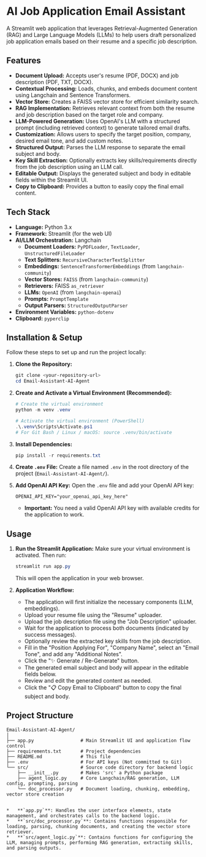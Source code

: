 # AI Job Application Email Assistant

A Streamlit web application that leverages Retrieval-Augmented Generation (RAG) and Large Language Models (LLMs) to help users draft personalized job application emails based on their resume and a specific job description.

## Features

*   **Document Upload:** Accepts user's resume (PDF, DOCX) and job description (PDF, TXT, DOCX).
*   **Contextual Processing:** Loads, chunks, and embeds document content using Langchain and Sentence Transformers.
*   **Vector Store:** Creates a FAISS vector store for efficient similarity search.
*   **RAG Implementation:** Retrieves relevant context from both the resume and job description based on the target role and company.
*   **LLM-Powered Generation:** Uses OpenAI's LLM with a structured prompt (including retrieved context) to generate tailored email drafts.
*   **Customization:** Allows users to specify the target position, company, desired email tone, and add custom notes.
*   **Structured Output:** Parses the LLM response to separate the email subject and body.
*   **Key Skill Extraction:** Optionally extracts key skills/requirements directly from the job description using an LLM call.
*   **Editable Output:** Displays the generated subject and body in editable fields within the Streamlit UI.
*   **Copy to Clipboard:** Provides a button to easily copy the final email content.

## Tech Stack

*   **Language:** Python 3.x
*   **Framework:** Streamlit (for the web UI)
*   **AI/LLM Orchestration:** Langchain
    *   **Document Loaders:** `PyPDFLoader`, `TextLoader`, `UnstructuredFileLoader`
    *   **Text Splitters:** `RecursiveCharacterTextSplitter`
    *   **Embeddings:** `SentenceTransformerEmbeddings` (from `langchain-community`)
    *   **Vector Stores:** `FAISS` (from `langchain-community`)
    *   **Retrievers:** FAISS `as_retriever`
    *   **LLMs:** `OpenAI` (from `langchain-openai`)
    *   **Prompts:** `PromptTemplate`
    *   **Output Parsers:** `StructuredOutputParser`
*   **Environment Variables:** `python-dotenv`
*   **Clipboard:** `pyperclip`

## Installation & Setup

Follow these steps to set up and run the project locally:

1.  **Clone the Repository:**
    ```powershell
    git clone <your-repository-url>
    cd Email-Assistant-AI-Agent
    ```

2.  **Create and Activate a Virtual Environment (Recommended):**
    ```powershell
    # Create the virtual environment
    python -m venv .venv

    # Activate the virtual environment (PowerShell)
    .\.venv\Scripts\Activate.ps1
    # For Git Bash / Linux / macOS: source .venv/bin/activate
    ```

3.  **Install Dependencies:**
    ```powershell
    pip install -r requirements.txt
    ```

4.  **Create `.env` File:**
    Create a file named `.env` in the root directory of the project (`Email-Assistant-AI-Agent/`).

5.  **Add OpenAI API Key:**
    Open the `.env` file and add your OpenAI API key:
    ```env
    OPENAI_API_KEY="your_openai_api_key_here"
    ```
    *   **Important:** You need a valid OpenAI API key with available credits for the application to work.

## Usage

1.  **Run the Streamlit Application:**
    Make sure your virtual environment is activated. Then run:
    ```powershell
    streamlit run app.py
    ```
    This will open the application in your web browser.

2.  **Application Workflow:**
    *   The application will first initialize the necessary components (LLM, embeddings).
    *   Upload your resume file using the "Resume" uploader.
    *   Upload the job description file using the "Job Description" uploader.
    *   Wait for the application to process both documents (indicated by success messages).
    *   Optionally review the extracted key skills from the job description.
    *   Fill in the "Position Applying For", "Company Name", select an "Email Tone", and add any "Additional Notes".
    *   Click the "✨ Generate / Re-Generate" button.
    *   The generated email subject and body will appear in the editable fields below.
    *   Review and edit the generated content as needed.
    *   Click the "📋 Copy Email to Clipboard" button to copy the final subject and body.

## Project Structure

```text
Email-Assistant-AI-Agent/
│
├── app.py                 # Main Streamlit UI and application flow control
├── requirements.txt       # Project dependencies
├── README.md              # This file
├── .env                   # For API keys (Not committed to Git)
└── src/                   # Source code directory for backend logic
    ├── __init__.py        # Makes 'src' a Python package
    ├── agent_logic.py     # Core Langchain/RAG generation, LLM config, prompting, parsing
    └── doc_processor.py   # Document loading, chunking, embedding, vector store creation


*   **`app.py`**: Handles the user interface elements, state management, and orchestrates calls to the backend logic.
*   **`src/doc_processor.py`**: Contains functions responsible for loading, parsing, chunking documents, and creating the vector store retriever.
*   **`src/agent_logic.py`**: Contains functions for configuring the LLM, managing prompts, performing RAG generation, extracting skills, and parsing outputs.

